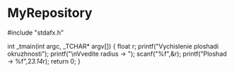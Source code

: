 MyRepository
============
#include "stdafx.h"


int _tmain(int argc, _TCHAR* argv[])
{
	float r;
	printf("Vychislenie ploshadi okruzhnosti");
	printf("\nVvedite radius -> ");
	scanf("%f",&r);
	printf("Ploshad -> %f",2*3.14*r);
	return 0;
}
